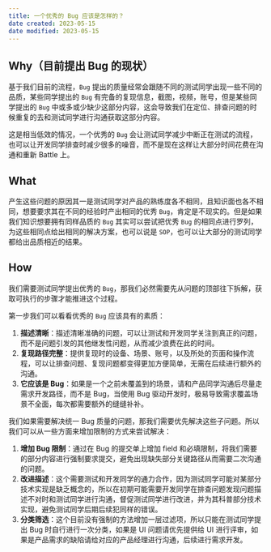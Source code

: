 ```yaml
---
title: 一个优秀的 Bug 应该是怎样的？
date created: 2023-05-15
date modified: 2023-05-15
---
```


## Why（目前提出 Bug 的现状）  

基于我们目前的流程，`Bug` 提出的质量经常会跟随不同的测试同学出现一些不同的品质，某些同学提出的 `Bug` 有完备的复现信息，截图，视频，账号，但是某些同学提出的 `Bug` 中或多或少缺少这部分内容，这会导致我们在定位、排查问题的时候重复的去和测试同学进行沟通获取这部分内容。

这是相当低效的情况，一个优秀的 `Bug` 会让测试同学减少中断正在测试的流程，也可以让开发同学排查时减少很多的噪音，而不是现在这样让大部分时间花费在沟通和重新 Battle 上。

## What
产生这些问题的原因其一是测试同学对产品的熟练度各不相同，且知识面也各不相同，想要要求其在不同的经验时产出相同的优秀 `Bug`，肯定是不现实的。但是如果我们知识想要拥有同样品质的 `Bug` 其实可以尝试把优秀 `Bug` 的相同点进行罗列，为这些相同点给出相同的解决方案，也可以说是 `SOP`，也可以让大部分的测试同学都给出品质相近的结果。

## How 
我们需要测试同学提出优秀的 `Bug`，那我们必然需要先从问题的顶部往下拆解，获取可执行的步骤才能推进这个过程。

第一步我们可以看看优秀的 `Bug` 应该具有的素质：
1. **描述清晰**：描述清晰准确的问题，可以让测试和开发同学关注到真正的问题，而不是问题引发的其他继发性问题，从而减少浪费在此的时间。
2. **复现路径完整**：提供复现时的设备、场景、账号，以及所处的页面和操作流程，可以让排查问题、复现问题都变得更加方便简单，无需在后续进行额外的沟通。
3. **它应该是 Bug**：如果是一个之前未覆盖到的场景，请和产品同学沟通后尽量走需求开发路径，而不是 Bug，当使用 Bug 驱动开发时，极易导致需求覆盖场景不全面，每次都需要额外的缝缝补补。

我们如果需要解决统一 Bug 质量的问题，那我们需要优先解决这些子问题。所以我们可以从一些方面来增加限制的方式来尝试解决：

1. **增加 Bug 限制**：通过在 Bug 的提交单上增加 field 和必填限制，将我们需要的部分内容进行强制要求提交，避免出现缺失部分关键路径从而需要二次沟通的问题。
2. **改进描述**：这个需要测试和开发同学的通力合作，因为测试同学可能对某部分技术实现是缺乏概念的，所以在初期可能需要开发同学在排查问题发现问题描述不对时和测试同学进行沟通，督促测试同学进行改进，并为其科普部分技术实现，避免测试同学后期后续犯同样的错误。
3. **分类筛选**：这个目前没有强制的方法增加一层过滤项，所以只能在测试同学提出 Bug 时自行进行一次分类，如果是 UI 问题请优先提供给 UI 进行评审，如果是产品需求的缺陷请给对应的产品经理进行沟通，后续进行需求开发。
